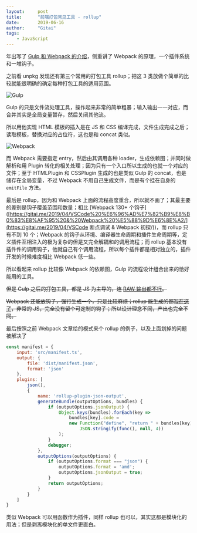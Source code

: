 ```yaml
---
layout:     post
title:      "前端打包常见工具 - rollup"
date:       2019-06-16
author:     "Gitai"
tags:
    - JavaScript
---
```


年出写了 [Gulp 和 Webpack 的介绍](https://gitai.me/2019/01/gulp&webpack/)，侧重讲了 Webpack 的原理，一个插件系统和一堆钩子。

之前看 unpkg 发现还有第三个常用的打包工具 rollup；把这 3 类放做个简单的比较就能很明确的确定每种打包工具的适用范围。

<!-- more -->

![Gulp](https://i.loli.net/2019/06/16/5d05ee7e8d58e81722.png)

Gulp 的只是文件流处理工具，操作起来非常的简单粗暴；输入输出一一对应，而合并其实是全局变量暂存，然后关闭其他流。

所以用他实现 HTML 模板的插入是在 JS 和 CSS 编译完成，文件生成完成之后；读取模板，替换对应的占位符，这也是和 concat 类似。

![Webpack](https://i.loli.net/2019/06/16/5d05f7e96dec786125.png)

而 Webpack 需要指定 entry，然后由其调用各种 loader，生成依赖图；并同时做解析和用 Plugin 转化的相关处理；因为只有一个入口所以生成的也就一个对应的文件；至于 HTMLPlugin 和 CSSPlugin 生成的也是类似 Gulp 的 concat，也是储存在全局变量，不过 Webpack 不用自己生成文件，而是有个挂在自身的 `emitFile` 方法。

最后是 rollup，因为和 Webpack 上面的流程高度重合，所以就不画了；其最主要的差别是钩子覆盖范围和数量；相比 [Webpack 130+ 个钩子]([https://gitai.me/2019/04/VSCode%20%E6%96%AD%E7%82%B9%E8%B0%83%E8%AF%95%20&%20Webpack%20%E5%88%9D%E6%8E%A2/](https://gitai.me/2019/04/VSCode 断点调试 & Webpack 初探/))，而 rollup 只有不到 10 个；Webpack 的钩子从环境、编译器生命周期和插件生命周期等，定义插件互相注入的极为复杂的但是又完全解耦和的调用流程；而 rollup 基本没有插件件的调用钩子，他就自己有个调用流程，所以每个插件都是相对独立的，插件开发的时候难度相比 Webpack 低一些。

所以看起来 rollup 比较像 Webpack 的依赖图，Gulp 的流程设计组合出来的恰好能用的工具。

~~但是 Gulp 之后的打包工具，都是 JS 为主导的，连 [RAW 输出都不行](https://gitai.me/2019/05/loader&plugin/)。~~

~~Webpack 还能放钩子，强行生成一个，只是比较麻烦；rollup 能生成的都[写在这了](https://github.com/rollup/rollup/tree/master/src/finalisers)，非常的 JS，完全没有留个可定制的钩子；所以设计理念不同，产出也完全不同。~~

最后按照之前 Webpack 文章给的模式来个 rollup 的例子，以及上面划掉的问题被解决了

```js
const manifest = {
    input: 'src/manifest.ts',
    output: {
        file: 'dist/manifest.json',
        format: 'json'
    },
    plugins: [
        json(),
        {
            name: 'rollup-plugin-json-output',
            generateBundle(outputOptions, bundles) {
                if (outputOptions.jsonOutput) {
                    Object.keys(bundles).forEach(key =>
                        bundles[key].code =
                        new Function("define", "return " + bundles[key].code)(func =>
                            JSON.stringify(func(), null, 4))
                    );
                }
                debugger;
            },
            outputOptions(outputOptions) {
                if (outputOptions.format === "json") {
                    outputOptions.format = 'amd';
                    outputOptions.jsonOutput = true;
                }
                return outputOptions;
            }
        }
    ]
}
```

类似 Webpack 可以用函数作为插件，同样 rollup 也可以，其实这都是模块化的用法；但是剥离模块化的单文件更直白。